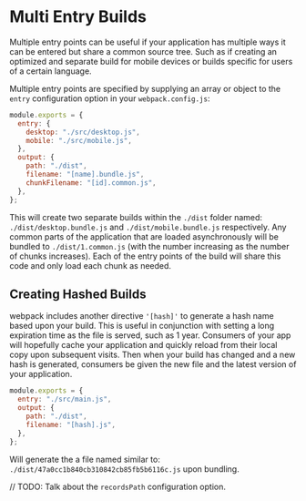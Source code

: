 # Multi Entry Builds

Multiple entry points can be useful if your application has multiple ways it can be entered but share a common source tree. Such as if creating an optimized and separate build for mobile devices or builds specific for users of a certain language.

Multiple entry points are specified by supplying an array or object to the `entry` configuration option in your `webpack.config.js`:

```js
module.exports = {
  entry: {
    desktop: "./src/desktop.js",
    mobile: "./src/mobile.js",
  },
  output: {
    path: "./dist",
    filename: "[name].bundle.js",
    chunkFilename: "[id].common.js",
  },
};
```

This will create two separate builds within the `./dist` folder named: `./dist/desktop.bundle.js` and `./dist/mobile.bundle.js` respectively. Any common parts of the application that are loaded asynchronously will be bundled to `./dist/1.common.js` (with the number increasing as the number of chunks increases). Each of the entry points of the build will share this code and only load each chunk as needed.

## Creating Hashed Builds

webpack includes another directive `'[hash]'` to generate a hash name based upon your build. This is useful in conjunction with setting a long expiration time as the file is served, such as 1 year. Consumers of your app will hopefully cache your application and quickly reload from their local copy upon subsequent visits. Then when your build has changed and a new hash is generated, consumers be given the new file and the latest version of your application.

```js
module.exports = {
  entry: "./src/main.js",
  output: {
    path: "./dist",
    filename: "[hash].js",
  },
};
```

Will generate the a file named similar to: `./dist/47a0cc1b840cb310842cb85fb5b6116c.js` upon bundling.

// TODO: Talk about the `recordsPath` configuration option.
